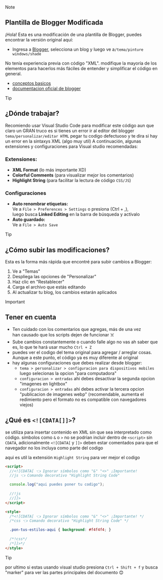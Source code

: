 > [!NOTE]  
> ## Plantilla de Blogger Modificada  
> ¡Hola! Esta es una modificación de una plantilla de Blogger, puedes encontrar la versión original aquí:
> - Ingresa a [Blogger](https://www.blogger.com/), selecciona un blog y luego ve a`/tema/pinture windows/shade`  
>  
> No tenía experiencia previa con código "XML". modifique la mayoría
> de los elementos para hacerlos más fáciles de entender y simplificar
> el código en general.
> - [conceptos basicos](https://blog.templatetoaster.com/create-blogger-template-tutorial-guide/)
> - [documentacion oficial de blogger](https://bloggercode-blogconnexion.blogspot.com/search/label/knowledgeBase+k:references+r:tags?max-results=50)

> [!TIP]  
> ## ¿Dónde trabajar?  
> Recomiendo usar Visual Studio Code para modificar este código aun que claro
> un GRAN truco es si tienes un error ir al editor del blogger `tema/personalizar/editar HTML`
> pegar tu codigo defectuoso y te dira si hay un error en la sintaxys XML (algo muy util)
> A continuación, algunas extensiones y configuraciones para Visual studio recomendadas:  
>  
> ### Extensiones:  
> - **XML Format** (lo más importante XD)  
> - **Colorful Comments** (para visualizar mejor los comentarios)  
> - **Highlight String** (para facilitar la lectura de código `CSS/JS`)  
>  
> ### Configuraciones  
> - **Auto renombrar etiquetas:**  
>   Ve a `File > Preferences > Settings` o presiona (Ctrl + ,),  
>   luego busca **Linked Editing** en la barra de búsqueda y actívalo  
> - **Auto guardado:**  
>   Ve a `File > Auto Save`  

> [!TIP]  
> ## ¿Cómo subir las modificaciones?  
> Esta es la forma más rápida que encontré para subir cambios a Blogger:  
> 1. Ve a "Temas"  
> 2. Despliega las opciones de "Personalizar"  
> 3. Haz clic en "Restablecer"  
> 4. Carga el archivo que estás editando
> 5. Al actualizar tu blog, los cambios estarán aplicados 

> [!IMPORTANT]  
> ## Tener en cuenta  
> - Ten cuidado con los comentarios que agregas, más de una vez  
>   han causado que los scripts dejen de funcionar ☠️  
> - Sube cambios constantemente o cuando falle algo no vas ah
>   saber que es, lo que te hará usar mucho `Ctrl + Z` 
> - puedes ver el codigo del tema original para agregar / arreglar cosas.  
>   Aunque a este punto, el código ya es muy diferente al original
> - hay algunas configuraciones que debes realizar desde blogger:
>   - `tema > personalizar > configuracion para dispositivos mobiles` luego
selecionas la opcion "para computadora"
>   - `configuracion > entradas` ahi debes desactivar la segunda opcion "imagenes en lightbox"
>   - `configuracion > entradas` ahi debes activar la tercera opcion "publicacion de imagenes webp"
(recomendable, aumenta el redimiento pero el formato no es compatible con navegadores viejos)
>   
>
> 
>  
> ## ¿Qué es `<![CDATA[]]>`?  
> se utiliza para insertar contenido en XML sin que sea interpretado como
> código. símbolos como `&` o `>` no se podrian incluir dentro de `<script>` sin
> `CDATA`, adicionalmente `<![CDATA[` y `]]>` deben estar comentados para que el
> navegador no los incluya como parte del codigo
>
> aqui es util la extensión `Highlight String` para ver mejor el codigo 
>  
> ```html
> <script>  
>   //<![CDATA[ 👈 Ignorar símbolos como "&" "<>" ¡Importante!  
>   //js 👈 Comando decorativo "Highlight String Code"
>
>   console.log("aqui puedes poner tu codigo");
>  
>   //!js  
>   //]]>  
> </script>
> ``` 
> ```html 
> <style>  
>   /*<![CDATA[ 👈 Ignorar símbolos como "&" "<>" ¡Importante! */  
>   /*css 👈 Comando decorativo "Highlight String Code" */
>
>   .pon-tus-estilos-aqui { background: #f4f4f4; }
>     
>   /*!css*/  
>   /*]]>*/  
> </style>  
> ```

> [!TIP]
> por ultimo si estas usando visual studio presiona
> `Ctrl + Shift + f` y busca "marker" para ver las
> partes principales del documento 😊
